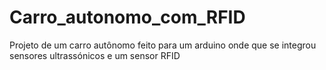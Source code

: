 # Carro_autonomo_com_RFID
Projeto de um carro autônomo feito para um arduino onde que se integrou sensores ultrassónicos e um sensor RFID
